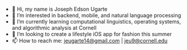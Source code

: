 - 👋 Hi, my name is Joseph Edson Ugarte
- 👀 I’m interested in backend, mobile, and natural language processing
- 🌱 I’m currently learning computational linguistics, operating systems, and algorithmic analysis at Cornell
- 👔 I’m looking to create a lifestyle iOS app for fashion this summer
- 📫 How to reach me: jeugarte14@gmail.com | jeu9@cornell.edu

<!---
jeugarte/jeugarte is a ✨ special ✨ repository because its `README.md` (this file) appears on your GitHub profile.
You can click the Preview link to take a look at your changes.
--->
